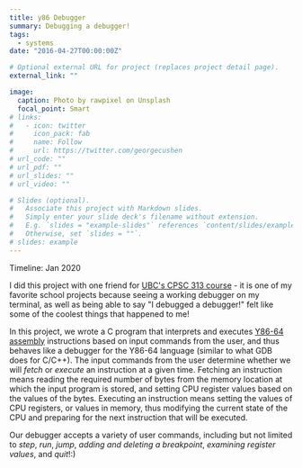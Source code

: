 ```yaml
---
title: y86 Debugger
summary: Debugging a debugger!
tags:
  - systems
date: "2016-04-27T00:00:00Z"

# Optional external URL for project (replaces project detail page).
external_link: ""

image:
  caption: Photo by rawpixel on Unsplash
  focal_point: Smart
# links:
#   - icon: twitter
#     icon_pack: fab
#     name: Follow
#     url: https://twitter.com/georgecushen
# url_code: ""
# url_pdf: ""
# url_slides: ""
# url_video: ""

# Slides (optional).
#   Associate this project with Markdown slides.
#   Simply enter your slide deck's filename without extension.
#   E.g. `slides = "example-slides"` references `content/slides/example-slides.md`.
#   Otherwise, set `slides = ""`.
# slides: example
---
```


Timeline: Jan 2020

I did this project with one friend for [UBC's CPSC 313 course](https://courses.students.ubc.ca/cs/courseschedule?pname=subjarea&tname=subj-course&dept=CPSC&course=313) - it is one of my favorite school projects because seeing a working debugger on my terminal, as well as being able to say "I debugged a debugger!" felt like some of the coolest things that happened to me!

In this project, we wrote a C program that interprets and executes [Y86-64 assembly](http://web.cse.ohio-state.edu/~reeves.92/CSE2421sp13/PracticeProblemsY86.pdf) instructions based on input commands from the user, and thus behaves like a debugger for the Y86-64 language (similar to what GDB does for C/C++). The input commands from the user determine whether we will _fetch_ or _execute_ an instruction at a given time. Fetching an instruction means reading the required number of bytes from the memory location at which the input program is stored, and setting CPU register values based on the values of the bytes. Executing an instruction means setting the values of CPU registers, or values in memory, thus modifying the current state of the CPU and preparing for the next instruction that will be executed.

Our debugger accepts a variety of user commands, including but not limited to _step_, _run_, _jump_, _adding and deleting a breakpoint_, _examining register values_, and _quit_!:)
